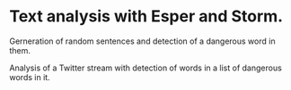 # Text analysis with Esper and Storm.

Gerneration of random sentences and detection of a dangerous word in them.

Analysis of a Twitter stream with detection of words in a list of dangerous words in it.
